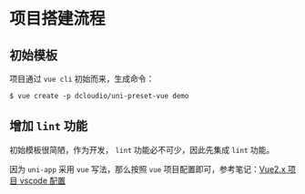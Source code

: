 # 项目搭建流程

## 初始模板

项目通过 `vue cli` 初始而来，生成命令：

``` shell
$ vue create -p dcloudio/uni-preset-vue demo
```

## 增加 `lint` 功能

初始模板很简陋，作为开发， `lint` 功能必不可少，因此先集成 `lint` 功能。

因为 `uni-app` 采用 `vue` 写法，那么按照 `vue` 项目配置即可，参考笔记：[Vue2.x 项目 vscode 配置](https://git.virtualbing.cn/Iric/note/blob/master/Web/Vue/2.x/%E5%B7%A5%E7%A8%8B%E9%85%8D%E7%BD%AE/vscode%E9%A1%B9%E7%9B%AE%E9%85%8D%E7%BD%AE.md)
